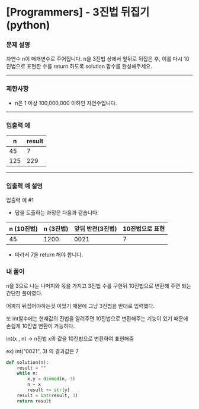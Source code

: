 # [Programmers] - 3진법 뒤집기(python)

### 문제 설명

자연수 n이 매개변수로 주어집니다. n을 3진법 상에서 앞뒤로 뒤집은 후, 이를 다시 10진법으로 표현한 수를 return 하도록 solution 함수를 완성해주세요.

------

### 제한사항

- n은 1 이상 100,000,000 이하인 자연수입니다.

------

### 입출력 예

| n    | result |
| ---- | ------ |
| 45   | 7      |
| 125  | 229    |

------

### 입출력 예 설명

입출력 예 #1

- 답을 도출하는 과정은 다음과 같습니다.

| n (10진법) | n (3진법) | 앞뒤 반전(3진법) | 10진법으로 표현 |
| ---------- | --------- | ---------------- | --------------- |
| 45         | 1200      | 0021             | 7               |

- 따라서 7을 return 해야 합니다.



### 내 풀이

n을 3으로 나눈 나머지와 몫을 가지고 3진법 수를 구한뒤 10진법으로 변환해 주면 되는 간단한 풀이였다.

어짜피 뒤집어야하는것 이었기 때문에 그냥 3진법을 반대로 입력했다.

또 int함수에는 현재값의 진법을 알려주면 10진법으로 변환해주는 기능이 있기 때문에 손쉽게 10진법 변환이 가능하다.

int(x , n) -> n진법 x의 값을 10진법으로 변환하여 표현해줌

ex) int("0021", 3) 의 결과값은 7

````python
def solution(n):
    result = ""
    while n:
        x,y = divmod(n, 3)
        n = x
        result += str(y)
    result = int(result, 3) 
    return result
````

